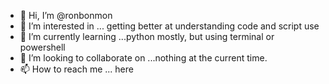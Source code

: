 - 👋 Hi, I’m @ronbonmon
- 👀 I’m interested in ... getting better at understanding code and script use
- 🌱 I’m currently learning ...python mostly, but using terminal or powershell
- 💞️ I’m looking to collaborate on ...nothing at the current time. 
- 📫 How to reach me ... here

<!---
ronbonmon/ronbonmon is a ✨ special ✨ repository because its `README.md` (this file) appears on your GitHub profile.
You can click the Preview link to take a look at your changes.
--->
